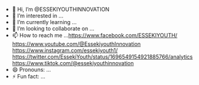 - 👋 Hi, I’m @ESSEKIYOUTHINNOVATION
- 👀 I’m interested in ...
- 🌱 I’m currently learning ...
- 💞️ I’m looking to collaborate on ...
- 📫 How to reach me ...https://www.facebook.com/ESSEKIYOUTH/ https://www.youtube.com/@EssekiyouthInnovation https://www.instagram.com/essekiyouth1/ https://twitter.com/EssekiYouth/status/1696549154921885766/analytics https://www.tiktok.com/@essekiyouthinnovation
- 😄 Pronouns: ...
- ⚡ Fun fact: ...

<!---
ESSEKIYOUTHINNOVATION/ESSEKIYOUTHINNOVATION is a ✨ special ✨ repository because its `README.md` (this file) appears on your GitHub profile.
You can click the Preview link to take a look at your changes.
--->
